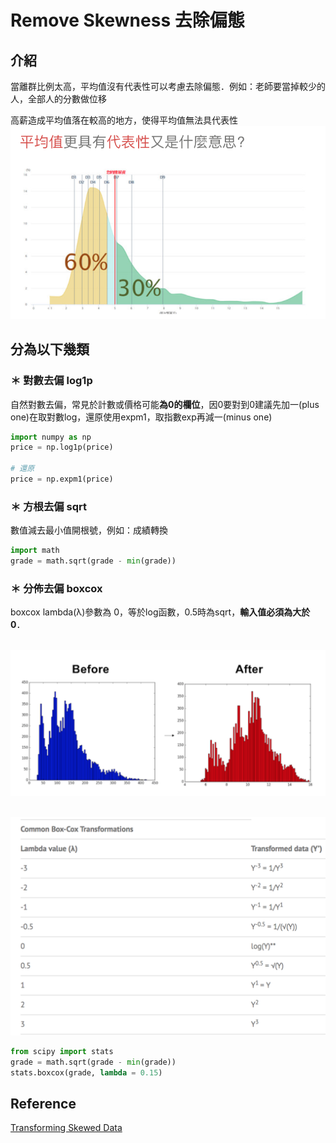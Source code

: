 # Remove Skewness 去除偏態
## 介紹
當離群比例太高，平均值沒有代表性可以考慮去除偏態．例如：老師要當掉較少的人，全部人的分數做位移

高薪造成平均值落在較高的地方，使得平均值無法具代表性
<br><img src="高薪造成長尾.png" width="600">
## 分為以下幾類
### ＊ 對數去偏 log1p
自然對數去偏，常見於計數或價格可能**為0的欄位**，因0要對到0建議先加一(plus one)在取對數log，還原使用expm1，取指數exp再減一(minus one)

```python
import numpy as np
price = np.log1p(price)

# 還原
price = np.expm1(price)
```

### ＊ 方根去偏 sqrt
數值減去最小值開根號，例如：成績轉換

```python
import math
grade = math.sqrt(grade - min(grade))
```

### ＊ 分佈去偏 boxcox
boxcox lambda(λ)參數為 0，等於log函數，0.5時為sqrt，**輸入值必須為大於 0**．

<br><img src="Box cox.png" width="600">

<br><img src="Box Cox Lambda.png" width="600">
```python
from scipy import stats
grade = math.sqrt(grade - min(grade))
stats.boxcox(grade, lambda = 0.15)
```


## Reference
[Transforming Skewed Data](https://towardsdatascience.com/transforming-skewed-data-73da4c2d0d16)
